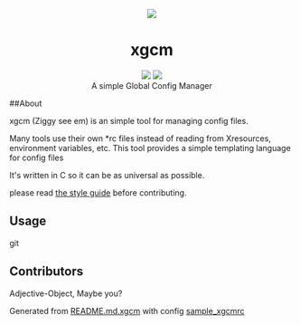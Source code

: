 <p align='center'>
<img src="https://rawgit.com/Adjective-Object/xgcm/master/xgcm_logo.svg" />
</p>
<h1 align='center' border-bottom='0'> xgcm </h1>
<p align='center'>
<img src="https://img.shields.io/badge/under-refactoring-FF530D.svg?style=flat-square" />
<img src="https://img.shields.io/badge/eyy-lmao-00A388.svg?style=flat-square" />
<br>
A simple Global Config Manager
</p>

##About

xgcm (Ziggy see em) is an simple tool for managing config files.

Many tools use their own *rc files instead of reading from 
Xresources, environment variables, etc. 
This tool provides a simple templating language for config files

It's written in C so it can be as universal as possible.

please read [the style guide](STYLE.md) before contributing.

## Usage 


git 
## Contributors

 Adjective-Object, Maybe you?



Generated from [README.md.xgcm](README.md.xgcm) with config [sample_xgcmrc](sample_xgcmrc)




[alien]: http://i3.kym-cdn.com/entries/icons/original/000/014/178/alien.jpg
[xgcm-logo]: https://rawgit.com/Adjective-Object/xgcm/master/xgcm_logo.svg
